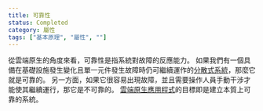 ```yaml
---
title: 可靠性
status: Completed
category: 屬性
tags: ["基本原理", "屬性", ""]
---
```


從雲端原生的角度來看，可靠性是指系統對故障的反應能力。
如果我們有一個具備在基礎設施發生變化且單一元件發生故障時仍可繼續運作的[分散式系統](/zh-tw/distributed-systems/)，那麼它就是可靠的。
另一方面，如果它很容易出現故障，並且需要操作人員手動干涉才能使其繼續運行，那它是不可靠的。
[雲端原生應用程式](/zh-tw/cloud-native-apps/)的目標即是建立本質上可靠的系統。
